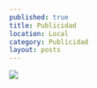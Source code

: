 ```yaml
---
published: true
title: Publicidad
location: Local
category: Publicidad
layout: posts
---
```


![](http://i.imgur.com/xdYa7ivm.jpg)
